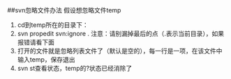 ##svn忽略文件办法
假设想忽略文件temp

1. cd到temp所在的目录下：
2. svn propedit svn:ignore .
注意：请别漏掉最后的点（.表示当前目录），如果报错请看下面
3. 打开的文件就是忽略列表文件了（默认是空的），每一行是一项，在该文件中输入temp，保存退出
4. svn st查看状态，temp的?状态已经消除了
